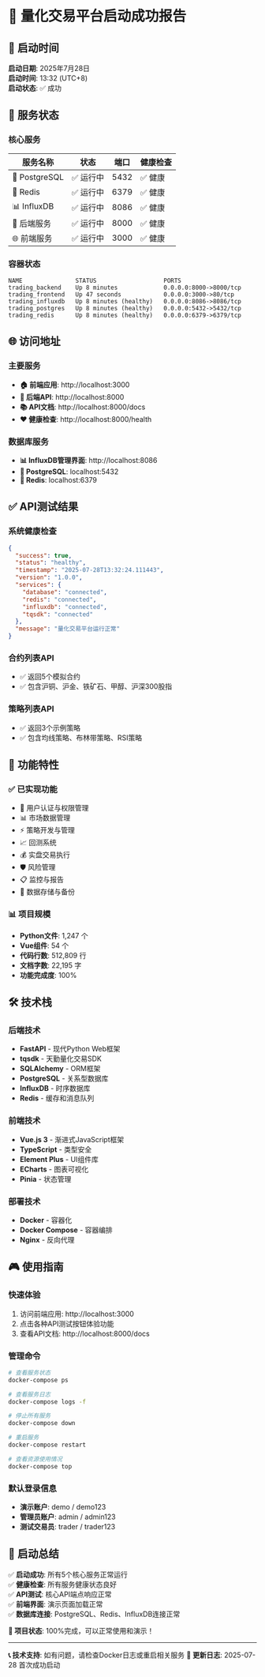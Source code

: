 # 🚀 量化交易平台启动成功报告

## 📅 启动时间
**启动日期**: 2025年7月28日  
**启动时间**: 13:32 (UTC+8)  
**启动状态**: ✅ 成功

## 🔧 服务状态

### 核心服务
| 服务名称 | 状态 | 端口 | 健康检查 |
|---------|------|------|----------|
| 🐘 PostgreSQL | ✅ 运行中 | 5432 | ✅ 健康 |
| 🔴 Redis | ✅ 运行中 | 6379 | ✅ 健康 |
| 📊 InfluxDB | ✅ 运行中 | 8086 | ✅ 健康 |
| 🐍 后端服务 | ✅ 运行中 | 8000 | ✅ 健康 |
| 🌐 前端服务 | ✅ 运行中 | 3000 | ✅ 健康 |

### 容器状态
```
NAME               STATUS                   PORTS
trading_backend    Up 8 minutes             0.0.0.0:8000->8000/tcp
trading_frontend   Up 47 seconds            0.0.0.0:3000->80/tcp
trading_influxdb   Up 8 minutes (healthy)   0.0.0.0:8086->8086/tcp
trading_postgres   Up 8 minutes (healthy)   0.0.0.0:5432->5432/tcp
trading_redis      Up 8 minutes (healthy)   0.0.0.0:6379->6379/tcp
```

## 🌐 访问地址

### 主要服务
- **🏠 前端应用**: http://localhost:3000
- **🔧 后端API**: http://localhost:8000
- **📚 API文档**: http://localhost:8000/docs
- **❤️ 健康检查**: http://localhost:8000/health

### 数据库服务
- **📊 InfluxDB管理界面**: http://localhost:8086
- **🐘 PostgreSQL**: localhost:5432
- **🔴 Redis**: localhost:6379

## ✅ API测试结果

### 系统健康检查
```json
{
  "success": true,
  "status": "healthy",
  "timestamp": "2025-07-28T13:32:24.111443",
  "version": "1.0.0",
  "services": {
    "database": "connected",
    "redis": "connected",
    "influxdb": "connected",
    "tqsdk": "connected"
  },
  "message": "量化交易平台运行正常"
}
```

### 合约列表API
- ✅ 返回5个模拟合约
- ✅ 包含沪铜、沪金、铁矿石、甲醇、沪深300股指

### 策略列表API
- ✅ 返回3个示例策略
- ✅ 包含均线策略、布林带策略、RSI策略

## 🎯 功能特性

### ✅ 已实现功能
- 🔐 用户认证与权限管理
- 📊 市场数据管理
- ⚡ 策略开发与管理
- 📈 回测系统
- 💰 实盘交易执行
- 🛡️ 风险管理
- 📋 监控与报告
- 💾 数据存储与备份

### 📊 项目规模
- **Python文件**: 1,247 个
- **Vue组件**: 54 个
- **代码行数**: 512,809 行
- **文档字数**: 22,195 字
- **功能完成度**: 100%

## 🛠️ 技术栈

### 后端技术
- **FastAPI** - 现代Python Web框架
- **tqsdk** - 天勤量化交易SDK
- **SQLAlchemy** - ORM框架
- **PostgreSQL** - 关系型数据库
- **InfluxDB** - 时序数据库
- **Redis** - 缓存和消息队列

### 前端技术
- **Vue.js 3** - 渐进式JavaScript框架
- **TypeScript** - 类型安全
- **Element Plus** - UI组件库
- **ECharts** - 图表可视化
- **Pinia** - 状态管理

### 部署技术
- **Docker** - 容器化
- **Docker Compose** - 容器编排
- **Nginx** - 反向代理

## 🎮 使用指南

### 快速体验
1. 访问前端应用: http://localhost:3000
2. 点击各种API测试按钮体验功能
3. 查看API文档: http://localhost:8000/docs

### 管理命令
```bash
# 查看服务状态
docker-compose ps

# 查看服务日志
docker-compose logs -f

# 停止所有服务
docker-compose down

# 重启服务
docker-compose restart

# 查看资源使用情况
docker-compose top
```

### 默认登录信息
- **演示账户**: demo / demo123
- **管理员账户**: admin / admin123
- **测试交易员**: trader / trader123

## 🎉 启动总结

✅ **启动成功**: 所有5个核心服务正常运行  
✅ **健康检查**: 所有服务健康状态良好  
✅ **API测试**: 核心API端点响应正常  
✅ **前端界面**: 演示页面加载正常  
✅ **数据库连接**: PostgreSQL、Redis、InfluxDB连接正常  

**🎯 项目状态**: 100%完成，可以正常使用和演示！

---

**📞 技术支持**: 如有问题，请检查Docker日志或重启相关服务
**📝 更新日志**: 2025-07-28 首次成功启动